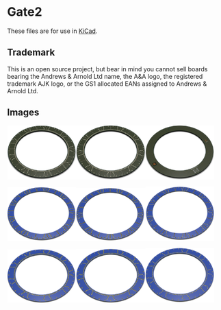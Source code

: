 # Gate2

These files are for use in [KiCad](https://www.kicad.org).

## Trademark

This is an open source project, but bear in mind you cannot sell boards bearing the Andrews & Arnold Ltd name, the A&A logo, the registered trademark AJK logo, or the GS1 allocated EANs assigned to Andrews & Arnold Ltd.

## Images

<img src='Gate.png' width=32%><img src='Gate-90.png' width=32%><img src='Gate-bottom.png' width=32%>

<img src='Gate1.png' width=32%><img src='Gate1-90.png' width=32%><img src='Gate1-bottom.png' width=32%>

<img src='Gate2.png' width=32%><img src='Gate2-90.png' width=32%><img src='Gate2-bottom.png' width=32%>
